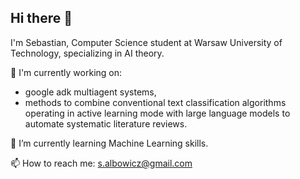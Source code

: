 ## Hi there 👋

I'm Sebastian, Computer Science student at Warsaw University of Technology, specializing in AI theory.

🔭 I'm currently working on:
 - google adk multiagent systems,
 - methods to combine conventional text classification algorithms operating in active learning mode with large language models to automate systematic literature reviews.

🌱 I’m currently learning Machine Learning skills.

📫 How to reach me: s.albowicz@gmail.com
<!--
**salbowic/salbowic** is a ✨ _special_ ✨ repository because its `README.md` (this file) appears on your GitHub profile.

Here are some ideas to get you started:

- 🔭 I’m currently working on ...
- 🌱 I’m currently learning ...
- 👯 I’m looking to collaborate on ...
- 🤔 I’m looking for help with ...
- 💬 Ask me about ...
- 📫 How to reach me: s.albowicz@gmail.com
- 😄 Pronouns: ...
- ⚡ Fun fact: ...
-->
